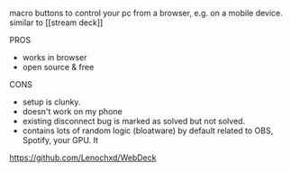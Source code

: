 macro buttons to control your pc from a browser, e.g. on a mobile device.
similar to [[stream deck]]

PROS
- works in browser
- open source & free

CONS
- setup is clunky.
- doesn't work on my phone
- existing disconnect bug is marked as solved but not solved.
- contains lots of random logic (bloatware) by default related to OBS, Spotify, your GPU. It  

https://github.com/Lenochxd/WebDeck
